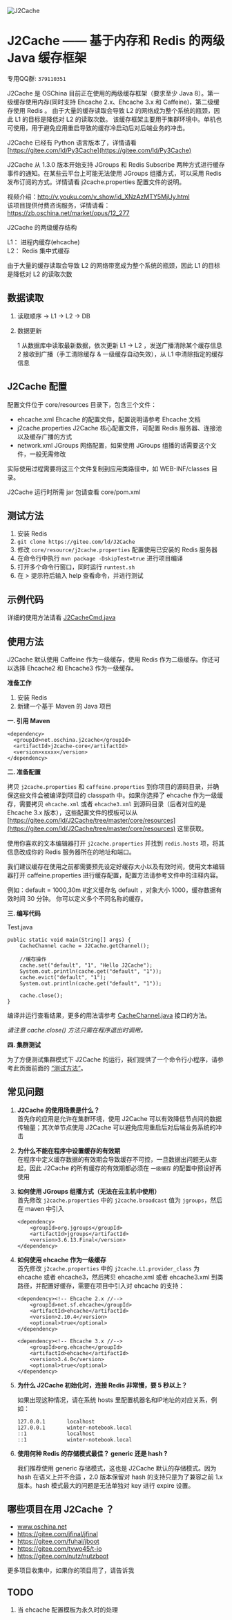 ![J2Cache](docs/J2Cache.png)

# J2Cache —— 基于内存和 Redis 的两级 Java 缓存框架

专用QQ群: `379110351`

J2Cache 是 OSChina 目前正在使用的两级缓存框架（要求至少 Java 8）。第一级缓存使用内存(同时支持 Ehcache 2.x、Ehcache 3.x 和 Caffeine)，第二级缓存使用 Redis 。
由于大量的缓存读取会导致 L2 的网络成为整个系统的瓶颈，因此 L1 的目标是降低对 L2 的读取次数。
该缓存框架主要用于集群环境中。单机也可使用，用于避免应用重启导致的缓存冷启动后对后端业务的冲击。

J2Cache 已经有 Python 语言版本了，详情请看 [https://gitee.com/ld/Py3Cache](https://gitee.com/ld/Py3Cache)

J2Cache 从 1.3.0 版本开始支持 JGroups 和 Redis Subscribe 两种方式进行缓存事件的通知。在某些云平台上可能无法使用 JGroups 组播方式，可以采用 Redis 发布订阅的方式。详情请看 j2cache.properties 配置文件的说明。

视频介绍：http://v.youku.com/v_show/id_XNzAzMTY5MjUy.html  
该项目提供付费咨询服务，详情请看：https://zb.oschina.net/market/opus/12_277

J2Cache 的两级缓存结构

L1： 进程内缓存(ehcache)   
L2： Redis 集中式缓存

由于大量的缓存读取会导致 L2 的网络带宽成为整个系统的瓶颈，因此 L1 的目标是降低对 L2 的读取次数

		 
## 数据读取

1. 读取顺序  -> L1 -> L2 -> DB

2. 数据更新

    1 从数据库中读取最新数据，依次更新 L1 -> L2 ，发送广播清除某个缓存信息  
    2 接收到广播（手工清除缓存 & 一级缓存自动失效），从 L1 中清除指定的缓存信息

## J2Cache 配置

配置文件位于 core/resources 目录下，包含三个文件：

* ehcache.xml Ehcache 的配置文件，配置说明请参考 Ehcache 文档
* j2cache.properties J2Cache 核心配置文件，可配置 Redis 服务器、连接池以及缓存广播的方式
* network.xml JGroups 网络配置，如果使用 JGroups 组播的话需要这个文件，一般无需修改

实际使用过程需要将这三个文件复制到应用类路径中，如 WEB-INF/classes 目录。

J2Cache 运行时所需 jar 包请查看 core/pom.xml

## 测试方法

1. 安装 Redis  
2. `git clone https://gitee.com/ld/J2Cache`
3. 修改 `core/resource/j2cache.properties` 配置使用已安装的 Redis 服务器
4. 在命令行中执行 `mvn package -DskipTest=true` 进行项目编译  
5. 打开多个命令行窗口，同时运行 `runtest.sh` 
6. 在 > 提示符后输入 help 查看命令，并进行测试

## 示例代码

详细的使用方法请看 [J2CacheCmd.java](https://gitee.com/ld/J2Cache/blob/master/core/src/net/oschina/j2cache/J2CacheCmd.java)

## 使用方法

J2Cache 默认使用 Caffeine 作为一级缓存，使用 Redis 作为二级缓存。你还可以选择 Ehcache2 和 Ehcache3 作为一级缓存。

**准备工作**

1. 安装 Redis
2. 新建一个基于 Maven 的 Java 项目

**一. 引用 Maven**

```
<dependency>
  <groupId>net.oschina.j2cache</groupId>  
  <artifactId>j2cache-core</artifactId>  
  <version>xxxxx</version>  
</dependency>
```

**二. 准备配置**
 
拷贝 `j2cache.properties` 和 `caffeine.properties` 到你项目的源码目录，并确保这些文件会被编译到项目的 classpath 中。如果你选择了 ehcache 作为一级缓存，需要拷贝 `ehcache.xml` 或者 `ehcache3.xml` 到源码目录（后者对应的是 Ehcache 3.x 版本），这些配置文件的模板可以从 [https://gitee.com/ld/J2Cache/tree/master/core/resources](https://gitee.com/ld/J2Cache/tree/master/core/resources) 这里获取。

使用你喜欢的文本编辑器打开 `j2cache.properties` 并找到 `redis.hosts` 项，将其信息改成你的 Redis 服务器所在的地址和端口。

我们建议缓存在使用之前都需要预先设定好缓存大小以及有效时间，使用文本编辑器打开 caffeine.properties 进行缓存配置，配置方法请参考文件中的注释内容。

例如：default = 1000,30m #定义缓存名 default ，对象大小 1000，缓存数据有效时间 30 分钟。 你可以定义多个不同名称的缓存。

**三. 编写代码**

Test.java  

```
public static void main(String[] args) {
    CacheChannel cache = J2Cache.getChannel();
    
    //缓存操作
    cache.set("default", "1", "Hello J2Cache");
    System.out.println(cache.get("default", "1"));
    cache.evict("default", "1");
    System.out.println(cache.get("default", "1"));
    
    cache.close();
}
```
编译并运行查看结果，更多的用法请参考 [CacheChannel.java](https://gitee.com/ld/J2Cache/blob/master/core/src/net/oschina/j2cache/CacheChannel.java) 接口的方法。

*请注意 cache.close() 方法只需在程序退出时调用。*

**四. 集群测试**

为了方便测试集群模式下 J2Cache 的运行，我们提供了一个命令行小程序，请参考此页面前面的 [“测试方法”](#%E6%B5%8B%E8%AF%95%E6%96%B9%E6%B3%95)。

## 常见问题

1. **J2Cache 的使用场景是什么？**  
首先你的应用是允许在集群环境，使用 J2Cache 可以有效降低节点间的数据传输量；其次单节点使用 J2Cache 可以避免应用重启后对后端业务系统的冲击
2. **为什么不能在程序中设置缓存的有效期**  
在程序中定义缓存数据的有效期会导致缓存不可控，一旦数据出问题无从查起，因此 J2Cache 的所有缓存的有效期都必须在 `一级缓存` 的配置中预设好再使用
3. **如何使用 JGroups 组播方式（无法在云主机中使用）**  
首先修改 `j2cache.properties` 中的 `j2cache.broadcast` 值为 `jgroups`，然后在 maven 中引入
	
	```
	<dependency>
	    <groupId>org.jgroups</groupId>
	    <artifactId>jgroups</artifactId>
	    <version>3.6.13.Final</version>
	</dependency>
	```
4. **如何使用 ehcache 作为一级缓存**  
首先修改 `j2cache.properties` 中的 `j2cache.L1.provider_class` 为 ehcache 或者 ehcache3，然后拷贝 ehcache.xml 或者 ehcache3.xml 到类路径，并配置好缓存，需要在项目中引入对 ehcache 的支持：  

	```
    <dependency><!-- Ehcache 2.x //-->
        <groupId>net.sf.ehcache</groupId>
        <artifactId>ehcache</artifactId>
        <version>2.10.4</version>
        <optional>true</optional>
    </dependency>
    
    <dependency><!-- Ehcache 3.x //-->
        <groupId>org.ehcache</groupId>
        <artifactId>ehcache</artifactId>
        <version>3.4.0</version>
        <optional>true</optional>
    </dependency>

	```
5. **为什么 J2Cache 初始化时，连接 Redis 非常慢，要 5 秒以上？**

    如果出现这种情况，请在系统 hosts 里配置机器名和IP地址的对应关系，例如：  

    ```
    127.0.0.1       localhost
    127.0.0.1       winter-notebook.local
    ::1             localhost
    ::1             winter-notebook.local
    ```
    
6. **使用何种 Redis 的存储模式最佳？ generic 还是 hash ?**  

    我们推荐使用 generic 存储模式，这也是 J2Cache 默认的存储模式。因为 hash 在语义上并不合适
   ，2.0 版本保留对 hash 的支持只是为了兼容之前 1.x 版本。hash 模式最大的问题是无法单独对 key 进行 expire 设置。

## 哪些项目在用 J2Cache ？

* www.oschina.net
* https://gitee.com/jfinal/jfinal
* https://gitee.com/fuhai/jboot
* https://gitee.com/tywo45/t-io
* https://gitee.com/nutz/nutzboot

更多项目收集中，如果你的项目用了，请告诉我

## TODO ##

1. 当 ehcache 配置模板为永久时的处理